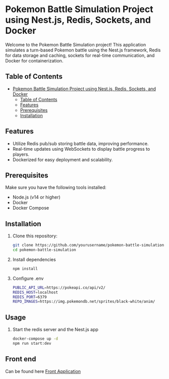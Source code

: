 # Pokemon Battle Simulation Project using Nest.js, Redis, Sockets, and Docker

Welcome to the Pokemon Battle Simulation project! This application simulates a turn-based Pokemon battle using the Nest.js framework, Redis for data storage and caching, sockets for real-time communication, and Docker for containerization.

## Table of Contents

- [Pokemon Battle Simulation Project using Nest.js, Redis, Sockets, and Docker](#pokemon-battle-simulation-project-using-nestjs-redis-sockets-and-docker)
  - [Table of Contents](#table-of-contents)
  - [Features](#features)
  - [Prerequisites](#prerequisites)
  - [Installation](#installation)

## Features


- Utilize Redis pub/sub storing battle data, improving performance.
- Real-time updates using WebSockets to display battle progress to players.
- Dockerized for easy deployment and scalability.

## Prerequisites

Make sure you have the following tools installed:

- Node.js (v14 or higher)
- Docker
- Docker Compose

## Installation

1. Clone this repository:

   ```bash
   git clone https://github.com/yourusername/pokemon-battle-simulation.git
   cd pokemon-battle-simulation
   ```

2. Install dependencies
   ```bash
   npm install
   ```

3. Configure .env
   ```bash
   PUBLIC_API_URL=https://pokeapi.co/api/v2/
   REDIS_HOST=localhost
   REDIS_PORT=6379
   REPO_IMAGES=https://img.pokemondb.net/sprites/black-white/anim/
   ```

## Usage

1. Start the redis server and the Nest.js app
    ```bash
    docker-compose up -d
    npm run start:dev
    ```

## Front end
Can be found here [Front Application](https://github.com/DylasX/pokemonBattlesFront)


